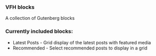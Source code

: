 ### VFH blocks

A collection of Gutenberg blocks

### Currently included blocks:
* Latest Posts - Grid display of the latest posts with featured media
* Recommended - Select recommended posts to display in a grid 
